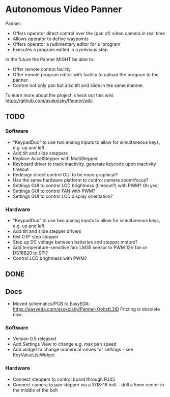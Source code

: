 # Autonomous Video Panner

Panner:
   * Offers operator direct control over the (pan of) video camera in real time
   * Allows operator to define waypoints
   * Offers operator a rudimentary editor for a 'program'
   * Executes a program edited in a previous step

In the future the Panner MIGHT be able to:
   * Offer remote control facility
   * Offer remote program editor with facility to upload the program to the panner.
   * Control not only pan but also tilt and slide in the same manner.


To learn more about the project, check out this wiki:
https://github.com/asokolsky/Panner/wiki

## TODO

### Software
  * "KeypadDuo" to use two analog inputs to allow for simultaneous keys, e.g. up and left.
  * Add tilt and slide steppers
  * Replace AccelStepper with MultiStepper
  * Keyboard driver to track inactivity, generate keycode upon inactivity timeout
  * Redesign direct control GUI to be more graphical?
  * Use the same hardware platform to control camera zoom/focus?
  * Settings GUI to control LCD brightness (timeout?) with PWM?  Oh yes!
  * Settings GUI to control FAN with PWM?
  * Settings GUI to control LCD display orientation?

### Hardware
  * "KeypadDuo" to use two analog inputs to allow for simultaneous keys, e.g. up and left.
  * Add tilt and slide stepper drivers
  * test 0.9° step stepper
  * Step up DC voltage between batteries and stepper motors?
  * Add temperature-sensitive fan: LM35 sensor to PWM 12V fan or DS18B20 to SPI?
  * Control LCD brightness with PWM?

## DONE

## Docs
  * Moved schematics/PCB to EasyEDA: https://easyeda.com/asokolsky/Panner-OohztL3lD
    Fritzing is obsolete now.

### Software
  * Version 0.5 released
  * Add Settings View to change e.g. max pan speed
  * Add widget to change numerical values for settings - see KeyValueListWidget

### Hardware
  * Connect steppers to control board through RJ45
  * Connect camera to pan stepper via a 3/18-16 bolt - drill a 5mm center in the middle of the bolt
